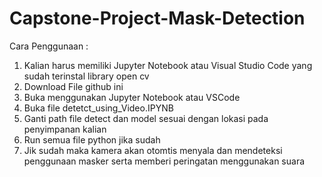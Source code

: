 # Capstone-Project-Mask-Detection
Cara Penggunaan :
1. Kalian harus memiliki Jupyter Notebook atau Visual Studio Code yang sudah terinstal library open cv
2. Download File github ini
3. Buka menggunakan Jupyter Notebook atau VSCode
4. Buka file detetct_using_Video.IPYNB
5. Ganti path file detect dan model sesuai dengan lokasi pada penyimpanan kalian
6. Run semua file python jika sudah
7. Jik sudah maka kamera akan otomtis menyala dan mendeteksi penggunaan masker serta memberi peringatan menggunakan suara
